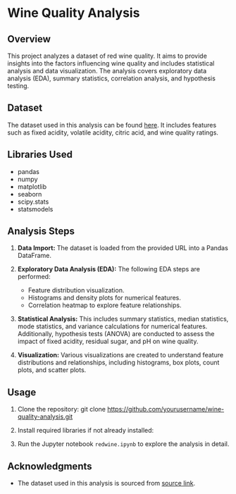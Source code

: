 # Wine Quality Analysis

## Overview

This project analyzes a dataset of red wine quality. It aims to provide insights into the factors influencing wine quality and includes statistical analysis and data visualization. The analysis covers exploratory data analysis (EDA), summary statistics, correlation analysis, and hypothesis testing.

## Dataset

The dataset used in this analysis can be found [here](https://github.com/jigsaw1313/data-analysis/blob/master/wine%20quality/winequality-red.csv). It includes features such as fixed acidity, volatile acidity, citric acid, and wine quality ratings.

## Libraries Used

- pandas
- numpy
- matplotlib
- seaborn
- scipy.stats
- statsmodels

## Analysis Steps

1. **Data Import:** The dataset is loaded from the provided URL into a Pandas DataFrame.

2. **Exploratory Data Analysis (EDA):** The following EDA steps are performed:
   - Feature distribution visualization.
   - Histograms and density plots for numerical features.
   - Correlation heatmap to explore feature relationships.

3. **Statistical Analysis:** This includes summary statistics, median statistics, mode statistics, and variance calculations for numerical features. Additionally, hypothesis tests (ANOVA) are conducted to assess the impact of fixed acidity, residual sugar, and pH on wine quality.

4. **Visualization:** Various visualizations are created to understand feature distributions and relationships, including histograms, box plots, count plots, and scatter plots.

## Usage

1. Clone the repository:
git clone https://github.com/yourusername/wine-quality-analysis.git

2. Install required libraries if not already installed:


3. Run the Jupyter notebook `redwine.ipynb` to explore the analysis in detail.

## Acknowledgments

- The dataset used in this analysis is sourced from [source link](https://github.com/jigsaw1313/data-analysis/blob/master/wine%20quality/winequality-red.csv).

